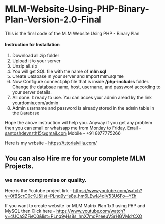 # MLM-Website-Using-PHP-Binary-Plan-Version-2.0-Final
This is the final code of the MLM Website Using PHP - Binary Plan

<h4>Instruction for Installation</h4>
<ol>
  <li>Download all.zip folder</li>
  <li>Upload it to your server</li>
  <li>Unzip all.zip</li>
  <li>You will get SQL file with the name of <b>mlm.sql</b></li>
  <li>Create Database in your server and Import mlm.sql file</li>
  <li>Now Configure connect.php file that is inside <b>/php-includes</b> folder. Change the databsae name, host, username, and password according to your server details.</li>
  <li>All done. It ready to use. You can acces your admin aread by the link yourdomin.com/admin </li>
  <li>Admin username and password is already stored in the admin table in the Database</li>
</ol>


Hope the above instruction will help you. Anyway if you get any problem then you can email or whatsapp me from Monday to Friday.
Email - santoshdevnath15@gmail.com
Mobile - +91 8077775266

Here is my website - https://tutorialvilla.com/

<h2>You can also Hire me for your complete MLM Projects.</h2>
<h3>we never compromise on quality.</h3>


Here is the Youtube project link - https://www.youtube.com/watch?v=0fBScrC0cKU&list=PLnq9yHs8s_hm6LEwIJ4qlV53U6Fo--YZh


If you want to create website for MLM Matrix Plan 1x3 using PHP and MySQL then Click here - https://www.youtube.com/watch?v=4UCaSZFieC0&list=PLnq9yHs8s_hnX7mdPneeuVSrHGVMdrCXO
